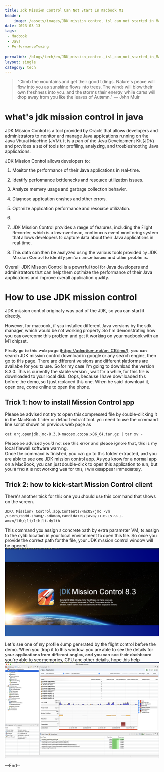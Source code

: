 ```yaml
---
title: Jdk Mission Control Can Not Start In Macbook M1
header:
    image: /assets/images/JDK_mission_control_isl_can_not_started_in_Macbook_M1.jpg
date: 2023-03-13
tags:
 - Macbook
 - Java
 - PerformanceTuning

permalink: /blogs/tech/en/JDK_mission_control_isl_can_not_started_in_Macbook_M1
layout: single
category: tech
---
```

> "Climb the mountains and get their good tidings. Nature's peace will flow into you as sunshine flows into trees. The winds will blow their own freshness into you, and the storms their energy, while cares will drop away from you like the leaves of Autumn." — John Muir

# what's jdk mission control in java
JDK Mission Control is a tool provided by Oracle that allows developers and administrators to monitor and manage Java applications running on the Java Virtual Machine (JVM). It is a part of the Java Development Kit (JDK) and provides a set of tools for profiling, analyzing, and troubleshooting Java applications.

JDK Mission Control allows developers to:

 1. Monitor the performance of their Java applications in real-time.
 1. Identify performance bottlenecks and resource utilization issues.
 1. Analyze memory usage and garbage collection behavior.
 1. Diagnose application crashes and other errors.
 1. Optimize application performance and resource utilization.

2. 
3. JDK Mission Control provides a range of features, including the Flight Recorder, which is a low-overhead, continuous event monitoring system that allows developers to capture data about their Java applications in real-time. 
4. This data can then be analyzed using the various tools provided by JDK Mission Control to identify performance issues and other problems.

Overall, JDK Mission Control is a powerful tool for Java developers and administrators that can help them optimize the performance of their Java applications and improve overall application quality.


# How to use JDK mission control

JDK mission control originally was part of the JDK, so you can start it directly. 

However, for macbook, if you installed different Java versions by the sdk manager, which would be not working property. 
So I'm demonstrating how you can overcome this problem and get it working on your macbook with an M1 chipset. 

Firstly go to this web page (https://adoptium.net/en-GB/jmc/), 
you can search JDK mission control download in google or any search engine, then go to this page. 
There are different versions and different platforms are available for you to use. So for my case I'm going to download the version 8.3.0. 
This is currently the stable version , wait for a while, for this file is downloaded to your local disk. 
Oops, because I have downloaded this before the demo, so I just replaced this one. 
When he said, download it, open one, come online to open the phone.

## Trick 1: how to install Mission Control app
Please be advised not try to open this compressed file by double-clicking it in the MacBook finder or default extract tool.  you need to use the command line script shown on previous web page  as
```shell
cat org.openjdk.jmc-8.3.0-macosx.cocoa.x86_64.tar.gz | tar xv -
```

Please be advised you’d not see this error and please ignore that, this is my local firewall software warning.  
Once the command is finished, you can go to this folder extracted, and you are able to see one JDK mission control app. 
As you know for a normal app on a MacBook, you can just double-click to open this application to run, but you'll find it is not working well for this, I will disappear immediately. 

## Trick 2: how to kick-start Mission Control client
There's another trick for this one you should use this command that shows on the screen.
```
JDK\ Mission\ Control.app/Contents/MacOS/jmc -vm /Users/todd.zhang/.sdkman/candidates/java/11.0.15.9.1-amzn/lib/jli/libjli.dylib
```

This command you assign a concrete path by extra parameter VM,  to assign to the dylib location in your local environment to open this file. 
So once you provide the correct path for the file, your  JDK mission control window will be opened.
![](/assets/images/jmc_1.png)


Let's see one of my profile dump generated by the flight control before the demo. 
When you drop it to this window. you are able to see the details for your applications from different angles, and you can see their dashboard you're able to see memories, CPU and other details, hope this help
![](/assets/images/jmc_2.png)

--End--
